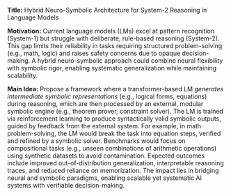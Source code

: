 **Title:** Hybrid Neuro-Symbolic Architecture for System-2 Reasoning in Language Models  

**Motivation:** Current language models (LMs) excel at pattern recognition (System-1) but struggle with deliberate, rule-based reasoning (System-2). This gap limits their reliability in tasks requiring structured problem-solving (e.g., math, logic) and raises safety concerns due to opaque decision-making. A hybrid neuro-symbolic approach could combine neural flexibility with symbolic rigor, enabling systematic generalization while maintaining scalability.  

**Main Idea:** Propose a framework where a transformer-based LM *generates intermediate symbolic representations* (e.g., logical forms, equations) during reasoning, which are then processed by an external, modular symbolic engine (e.g., theorem prover, constraint solver). The LM is trained via reinforcement learning to produce syntactically valid symbolic outputs, guided by feedback from the external system. For example, in math problem-solving, the LM would break the task into equation steps, verified and refined by a symbolic solver. Benchmarks would focus on compositional tasks (e.g., unseen combinations of arithmetic operations) using synthetic datasets to avoid contamination. Expected outcomes include improved out-of-distribution generalization, interpretable reasoning traces, and reduced reliance on memorization. The impact lies in bridging neural and symbolic paradigms, enabling scalable yet systematic AI systems with verifiable decision-making.